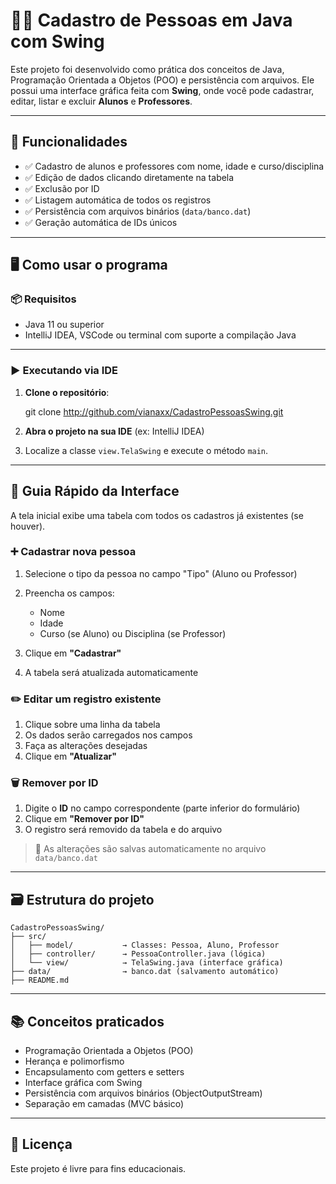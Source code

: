 # 🧑‍💼 Cadastro de Pessoas em Java com Swing

Este projeto foi desenvolvido como prática dos conceitos de Java, Programação Orientada a Objetos (POO) e persistência com arquivos. Ele possui uma interface gráfica feita com **Swing**, onde você pode cadastrar, editar, listar e excluir **Alunos** e **Professores**.

---

## 🎯 Funcionalidades

- ✅ Cadastro de alunos e professores com nome, idade e curso/disciplina
- ✅ Edição de dados clicando diretamente na tabela
- ✅ Exclusão por ID
- ✅ Listagem automática de todos os registros
- ✅ Persistência com arquivos binários (`data/banco.dat`)
- ✅ Geração automática de IDs únicos

---

## 🖥️ Como usar o programa

### 📦 Requisitos

- Java 11 ou superior
- IntelliJ IDEA, VSCode ou terminal com suporte a compilação Java

---

### ▶️ Executando via IDE

1. **Clone o repositório**:

   git clone http://github.com/vianaxx/CadastroPessoasSwing.git

2. **Abra o projeto na sua IDE** (ex: IntelliJ IDEA)

3. Localize a classe `view.TelaSwing` e execute o método `main`.

---

## 🧭 Guia Rápido da Interface

A tela inicial exibe uma tabela com todos os cadastros já existentes (se houver).

### ➕ Cadastrar nova pessoa

1. Selecione o tipo da pessoa no campo "Tipo" (Aluno ou Professor)
2. Preencha os campos:

   * Nome
   * Idade
   * Curso (se Aluno) ou Disciplina (se Professor)
3. Clique em **"Cadastrar"**
4. A tabela será atualizada automaticamente

### ✏️ Editar um registro existente

1. Clique sobre uma linha da tabela
2. Os dados serão carregados nos campos
3. Faça as alterações desejadas
4. Clique em **"Atualizar"**

### 🗑️ Remover por ID

1. Digite o **ID** no campo correspondente (parte inferior do formulário)
2. Clique em **"Remover por ID"**
3. O registro será removido da tabela e do arquivo

> 💾 As alterações são salvas automaticamente no arquivo `data/banco.dat`

---

## 🗃️ Estrutura do projeto

```
CadastroPessoasSwing/
├── src/
│   ├── model/           → Classes: Pessoa, Aluno, Professor
│   ├── controller/      → PessoaController.java (lógica)
│   └── view/            → TelaSwing.java (interface gráfica)
├── data/                → banco.dat (salvamento automático)
├── README.md
```


---

## 📚 Conceitos praticados

* Programação Orientada a Objetos (POO)
* Herança e polimorfismo
* Encapsulamento com getters e setters
* Interface gráfica com Swing
* Persistência com arquivos binários (ObjectOutputStream)
* Separação em camadas (MVC básico)

---

## 📝 Licença

Este projeto é livre para fins educacionais.
